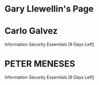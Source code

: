 # Gary Llewellin's Page




# Carlo Galvez


Information Security Essentials [9 Days Left]



# PETER MENESES


Information Security Essentials [9 Days Left]



